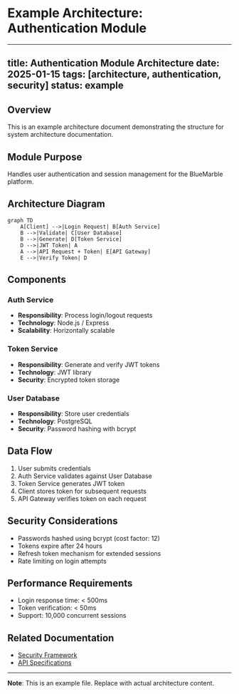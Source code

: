 # Example Architecture: Authentication Module

---
title: Authentication Module Architecture
date: 2025-01-15
tags: [architecture, authentication, security]
status: example
---

## Overview

This is an example architecture document demonstrating the structure for system architecture documentation.

## Module Purpose

Handles user authentication and session management for the BlueMarble platform.

## Architecture Diagram

```mermaid
graph TD
    A[Client] -->|Login Request| B[Auth Service]
    B -->|Validate| C[User Database]
    B -->|Generate| D[Token Service]
    D -->|JWT Token| A
    A -->|API Request + Token| E[API Gateway]
    E -->|Verify Token| D
```

## Components

### Auth Service
- **Responsibility**: Process login/logout requests
- **Technology**: Node.js / Express
- **Scalability**: Horizontally scalable

### Token Service
- **Responsibility**: Generate and verify JWT tokens
- **Technology**: JWT library
- **Security**: Encrypted token storage

### User Database
- **Responsibility**: Store user credentials
- **Technology**: PostgreSQL
- **Security**: Password hashing with bcrypt

## Data Flow

1. User submits credentials
2. Auth Service validates against User Database
3. Token Service generates JWT token
4. Client stores token for subsequent requests
5. API Gateway verifies token on each request

## Security Considerations

- Passwords hashed using bcrypt (cost factor: 12)
- Tokens expire after 24 hours
- Refresh token mechanism for extended sessions
- Rate limiting on login attempts

## Performance Requirements

- Login response time: < 500ms
- Token verification: < 50ms
- Support: 10,000 concurrent sessions

## Related Documentation

- [Security Framework](../../docs/systems/security-framework-design.md)
- [API Specifications](../../docs/systems/api-specifications.md)

---

**Note**: This is an example file. Replace with actual architecture content.
